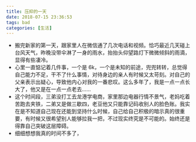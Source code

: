 ```yaml
---
title: 压抑的一天
date: 2018-07-15 23:36:53
tags: bad
categories: [生活]
---
```


- 搬完新家的第一天，跟家里人在微信通了几次电话和视频。恰巧最近几天碰上台风天气，昨晚没带伞淋了一身的雨水，抬抬头仰望路灯下微微倾斜的雨滴，显得有些凄冷。
- 心里一直惦记着几件事，一个是 6k，一个是未知的前途，兜兜转转，总觉得自己能力不足，干不了什么事情，对待身边的亲人有时候又太苛刻。对自己的父亲表示出疑心，导致他内心对我的一番悲叹。这么多年了，我是一点一点长大了，他又是在一点一点老去......
- 这个时间段，三弟没打工去龙港学电商，家里那边电器行情不景气，老妈吃着苦跑去夹铁，二弟又是做三歇四，老豆他又只能靠记码收别人的脸色账。我实在是不知道自己现在还能到坚持什么时候，自己给自己积极的暗示真的很重要，有时候又很希望别人能够拉我一把，不过现实终究是不可能的。始终还是得靠自己突破这层障碍。
- 细细想想我真的时间不多了，
